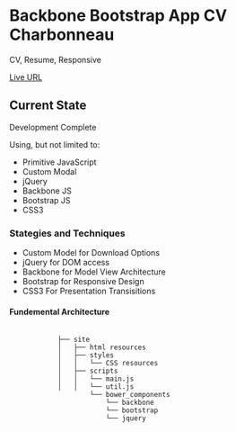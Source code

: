 <h1>Backbone Bootstrap App CV Charbonneau</h1> 
<p>CV, Resume, Responsive</p>
<p><a href="http://malaikazcharbonneau.com/resume/">Live URL</a></p>
<h2>Current State</h2>
<p>Development Complete</p>
<p>Using, but not limited to:</p>
<ul>
    <li>Primitive JavaScript</li>
    <li>Custom Modal</li>
    <li>jQuery</li>
    <li>Backbone JS</li>    
    <li>Bootstrap JS</li>    
    <li>CSS3</li>   
</ul>
<h3>Stategies and Techniques</h3>
<ul>
    <li>Custom Model for Download Options</li>
    <li>jQuery for DOM access</li>
    <li>Backbone for Model View Architecture</li>
    <li>Bootstrap for Responsive Design</li>
    <li>CSS3 For Presentation Transisitions</li>
</ul>
</ul>
<h4>Fundemental Architecture</h4>
<div>
    <pre>
        <code>
            ├── site
            │   ├── html resources
            │   ├── styles
            │   │   └── CSS resources
            │   ├── scripts
            │   │   └── main.js
            │   │   └── util.js          
                    └── bower_components            
                        └── backbone
                        └── bootstrap
                        └── jquery            
        </code>
    </pre>
</div>


 

 